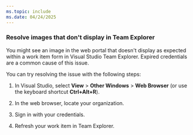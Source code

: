 ```yaml
---
ms.topic: include
ms.date: 04/24/2025
---
```


### Resolve images that don't display in Team Explorer 

You might see an image in the web portal that doesn't display as expected within a work item form in Visual Studio Team Explorer. Expired credentials are a common cause of this issue.

You can try resolving the issue with the following steps:

1. In Visual Studio, select **View** > **Other Windows** > **Web Browser** (or use the keyboard shortcut **Ctrl+Alt+R**).

1. In the web browser, locate your organization.

1. Sign in with your credentials.

1. Refresh your work item in Team Explorer.
